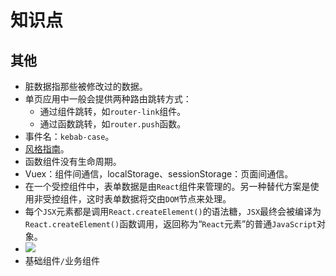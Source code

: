 # 知识点

## 其他

- 脏数据指那些被修改过的数据。
- 单页应用中一般会提供两种路由跳转方式：
  - 通过组件跳转，如`router-link`组件。
  - 通过函数跳转，如`router.push`函数。
- 事件名：`kebab-case`。
- [风格指南](https://cn.vuejs.org/v2/style-guide/)。
- 函数组件没有生命周期。
- Vuex：组件间通信，localStorage、sessionStorage：页面间通信。
- 在一个受控组件中，表单数据是由`React`组件来管理的。另一种替代方案是使用非受控组件，这时表单数据将交由`DOM`节点来处理。
- 每个`JSX`元素都是调用`React.createElement()`的语法糖，`JSX`最终会被编译为`React.createElement()`函数调用，返回称为“`React`元素”的普通`JavaScript`对象。
- ![](/skill-blog/img/0062.png)
- 基础组件`/`业务组件

